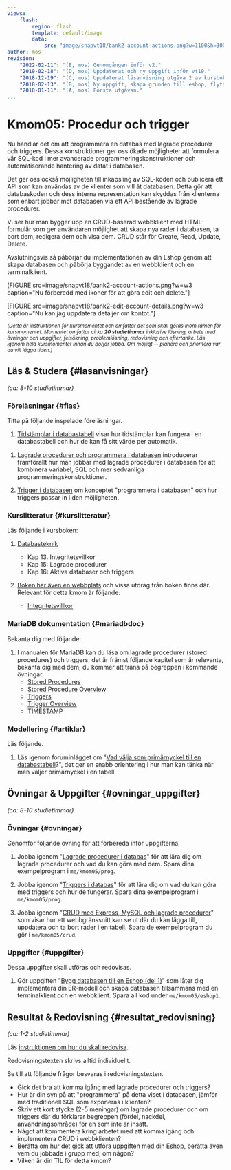 ```yaml
---
views:
    flash:
        region: flash
        template: default/image
        data:
            src: "image/snapvt18/bank2-account-actions.png?w=1100&h=300&cf&c=600,270,5,0&f=grayscale&f1=pixelate,3,1"
author: mos
revision:
    "2022-02-11": "(E, mos) Genomgången inför v2."
    "2019-02-18": "(D, mos) Uppdaterat och ny uppgift inför vt19."
    "2018-12-19": "(C, mos) Uppdaterat läsanvisning utgåva 2 av kursbok."
    "2018-02-13": "(B, mos) Ny uppgift, skapa grunden till eshop, flyttad från kmom04."
    "2018-01-11": "(A, mos) Första utgåvan."
...
```

Kmom05: Procedur och trigger
====================================

Nu handlar det om att programmera en databas med <!--inbyggda integritetsregler, -->lagrade procedurer och triggers. Dessa konstruktioner ger oss ökade möjligheter att formulera vår SQL-kod i mer avancerade programmeringskonstruktioner och automatiserande hantering av datat i databasen.

Det ger oss också möjligheten till inkapsling av SQL-koden och publicera ett API som kan användas av de klienter som vill åt databasen. Detta gör att databaskoden och dess interna representation kan skyddas från klienterna som enbart jobbar mot databasen via ett API bestående av lagrade procedurer.

Vi ser hur man bygger upp en CRUD-baserad webbklient med HTML-formulär som ger användaren möjlighet att skapa nya rader i databasen, ta bort dem, redigera dem och visa dem. CRUD står för Create, Read, Update, Delete.

Avslutningsvis så påbörjar du implementationen av din Eshop genom att skapa databasen och påbörja byggandet av en webbklient och en terminalklient.

<!--more-->

[FIGURE src=image/snapvt18/bank2-account-actions.png?w=w3 caption="Nu förberedd med ikoner för att göra edit och delete."]

[FIGURE src=image/snapvt18/bank2-edit-account-details.png?w=w3 caption="Nu kan jag uppdatera detaljer om kontot."]


<small><i>(Detta är instruktionen för kursmomentet och omfattar det som skall göras inom ramen för kursmomentet. Momentet omfattar cirka **20 studietimmar** inklusive läsning, arbete med övningar och uppgifter, felsökning, problemlösning, redovisning och eftertanke. Läs igenom hela kursmomentet innan du börjar jobba. Om möjligt -- planera och prioritera var du vill lägga tiden.)</i></small>



Läs &amp; Studera  {#lasanvisningar}
---------------------------------

*(ca: 8-10 studietimmar)*



### Föreläsningar {#flas}

Titta på följande inspelade föreläsningar.

1. [Tidstämplar i databastabell](./../forelasning/tidstamplar) visar hur tidstämplar kan fungera i en databastabell och hur de kan få sitt värde per automatik.

<!--
Borttagen från kmom06 2022 då det fanns en video om detta i kmom05, oklart om artikeln behövs eller inte. Jag flyttar den till kmom05 inför 2023.

1. Läs (och jobba) igenom artikeln "[Använd TIMESTAMP för status i databastabellen](coachen/anvand-timestamp-for-status-i-databastabellen)" som visar hur du kan använda tidsstämplar för att ge olika status till rader i en databastabell. Du behöver inte spara de exempelprogram du gör.

Räcker kanske att artikeln anges som läskälla i föreläsningen?
-->

1. [Lagrade procedurer och programmera i databasen](./../forelasning/lagrade-procedurer) introducerar framförallt hur man jobbar med lagrade procedurer i databasen för att kombinera variabel, SQL och mer sedvanliga programmeringskonstruktioner.

1. [Trigger i databasen](./../forelasning/trigger) om konceptet "programmera i databasen" och hur triggers passar in i den möjligheten.

<!--

Föreläsning om JS hur koppla lagrad procedur.
Föreläsning om normalisering? (flytta läsanvisningen från kmom04)
Kort föreläsning om hur man väljer primärnyckel?
    [Vad välja som primärnyckel till en databastabell](t/6439)
Inbyggda integritetsregler?

--
BEHÖVS VERKLIGEN?

Förtydliga mer hur invadd skall fungera.

Förtydliga om invdel skall fungera, eventuellt byt till invremove och plocka bort item tills 0, eller minus kanske. Jobba med softdelete och inte delete.

Gör det jättetydligt vad som skall fungera.

--
* Loop i compound statement
* Sp anropa annan Sp.
* Hantera SP med INOUT/OUT variabler i JS
* Hantera SQL variabler in till JS
* Hantera SP med flera resultsets

-->



### Kurslitteratur {#kurslitteratur}

Läs följande i kursboken:

1. [Databasteknik](kunskap/boken-databasteknik)
    * Kap 13. Integritetsvillkor
    * Kap 15: Lagrade procedurer
    * Kap 16: Aktiva databaser och triggers

1. [Boken har även en webbplats](http://www.databasteknik.se/webbkursen/) och vissa utdrag från boken finns där. Relevant för detta kmom är följande:
    * [Integritetsvillkor](http://www.databasteknik.se/webbkursen/integritet/index.html)



### MariaDB dokumentation {#mariadbdoc}

Bekanta dig med följande:

1. I manualen för MariaDB kan du läsa om lagrade procedurer (stored procedures) och triggers, det är främst följande kapitel som är relevanta, bekanta dig med dem, du kommer att träna på begreppen i kommande övningar.
    * [Stored Procedures](https://mariadb.com/kb/en/stored-procedures/)
    * [Stored Procedure Overview](https://mariadb.com/kb/en/stored-procedure-overview/)
    * [Triggers](https://mariadb.com/kb/en/triggers/)
    * [Trigger Overview](https://mariadb.com/kb/en/trigger-overview/)
    * [TIMESTAMP](https://mariadb.com/kb/en/timestamp/)



### Modellering {#artiklar}

Läs följande.

1. Läs igenom foruminlägget om "[Vad välja som primärnyckel till en databastabell](t/6439)?", det ger en snabb orientering i hur man kan tänka när man väljer primärnyckel i en tabell.



Övningar & Uppgifter  {#ovningar_uppgifter}
-------------------------------------------

*(ca: 8-10 studietimmar)*



### Övningar {#ovningar}

Genomför följande övning för att förbereda inför uppgifterna.

1. Jobba igenom "[Lagrade procedurer i databas](kunskap/lagrade-procedurer-i-databas)" för att lära dig om lagrade procedurer och vad du kan göra med dem. Spara dina exempelprogram i `me/kmom05/prog`.

1. Jobba igenom "[Triggers i databas](kunskap/triggers-i-databas)" för att lära dig om vad du kan göra med triggers och hur de fungerar. Spara dina exempelprogram i `me/kmom05/prog`.

1. Jobba igenom "[CRUD med Express, MySQL och lagrade procedurer](kunskap/crud-med-express-mysql-och-lagrade-procedurer)" som visar hur ett webbgränssnitt kan se ut där du kan lägga till, uppdatera och ta bort rader i en tabell. Spara de exempelprogram du gör i `me/kmom05/crud`.



### Uppgifter {#uppgifter}

Dessa uppgifter skall utföras och redovisas.

1. Gör uppgiften "[Bygg databasen till en Eshop (del 1)](uppgift/bygg-databasen-till-en-eshop-del-1)" som låter dig implementera din ER-modell och skapa databasen tillsammans med en terminalklient och en webbklient. Spara all kod under `me/kmom05/eshop1`.



Resultat & Redovisning  {#resultat_redovisning}
-----------------------------------------------

*(ca: 1-2 studietimmar)*

Läs [instruktionen om hur du skall redovisa](./../redovisa).

Redovisningstexten skrivs alltid individuellt.

Se till att följande frågor besvaras i redovisningstexten.

* Gick det bra att komma igång med lagrade procedurer och triggers?
* Hur är din syn på att "programmera" på detta viset i databasen, jämför med traditionell SQL som exponeras i klienten?
* Skriv ett kort stycke (2-5 meningar) om lagrade procedurer och om triggers där du förklarar begreppen (fördel, nackdel, användningsområde) för en som inte är insatt.
* Något att kommentera kring arbetet med att komma igång och implementera CRUD i webbklienten?
* Berätta om hur det gick att utföra uppgiften med din Eshop, berätta även vem du jobbade i grupp med, om någon?
* Vilken är din TIL för detta kmom?

<!--
* Ser du fördelar med inbyggda integritetsregler, ser du även nackdelar?
-->
